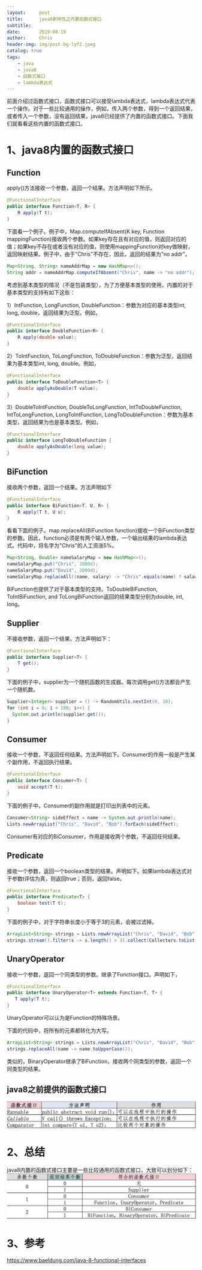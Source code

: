 ```yaml
---
layout:     post
title:      java8新特性之内置函数式接口
subtitle:   
date:       2019-08-19
author:     Chris
header-img: img/post-bg-lyf2.jpeg
catalog: true
tags:
    - java
    - java8
    - 函数式接口
    - lambda表达式
---
```


前面介绍过函数式接口，函数式接口可以接受lambda表达式，lambda表达式代表一个操作。对于一些比较通用的操作，例如，传入两个参数，得到一个返回结果，或者传入一个参数，没有返回结果，java8已经提供了内置的函数式接口。下面我们就看看这些内置的函数式接口。

# 1、java8内置的函数式接口

## Function

apply()方法接收一个参数，返回一个结果。方法声明如下所示。
```java
@FunctionalInterface
public interface Function<T, R> {
    R apply(T t);
}
```

下面看一个例子。例子中，Map.computeIfAbsent(K key, Function mappingFunction)接收两个参数。如果key存在且有对应的值，则返回对应的值；如果key不存在或者没有对应的值，则使用mappingFunction对key做映射，返回映射结果。例子中，由于"Chris"不存在，因此，返回的结果为"no addr"。
```java
Map<String, String> nameAddrMap = new HashMap<>();
String addr = nameAddrMap.computeIfAbsent("Chris", name -> "no addr");
```

考虑到基本类型的情况（不是包装类型），为了方便基本类型的使用，内置的对于基本类型的支持有如下这些：

1）IntFunction, LongFunction, DoubleFunction：参数为对应的基本类型int, long, double，返回结果为泛型。例如，
```java
@FunctionalInterface
public interface DoubleFunction<R> {
    R apply(double value);
}
```

2）ToIntFunction, ToLongFunction, ToDoubleFunction：参数为泛型，返回结果为基本类型int, long, double。例如，
```java
@FunctionalInterface
public interface ToDoubleFunction<T> {
    double applyAsDouble(T value);
}
```

3）DoubleToIntFunction, DoubleToLongFunction, IntToDoubleFunction, IntToLongFunction, LongToIntFunction, LongToDoubleFunction：参数为基本类型，返回结果为也是基本类型。例如，
```java
@FunctionalInterface
public interface LongToDoubleFunction {
    double applyAsDouble(long value);
}
```

## BiFunction

接收两个参数，返回一个结果。方法声明如下
```java
@FunctionalInterface
public interface BiFunction<T, U, R> {
    R apply(T t, U u);
}
```

看看下面的例子。map.replaceAll(BiFunction function)接收一个BiFunction类型的参数。因此，function必须是有两个输入参数，一个输出结果的lambda表达式。代码中，将名字为"Chris"的人工资涨5%。
```java
Map<String, Double> nameSalaryMap = new HashMap<>();
nameSalaryMap.put("Chris", 1000d);
nameSalaryMap.put("David", 2000d);
nameSalaryMap.replaceAll((name, salary) -> "Chris".equals(name) ? salary * 1.05: salary);
```

BiFunction也提供了对于基本类型的支持。ToDoubleBiFunction, ToIntBiFunction, and ToLongBiFunction返回的结果类型分别为double, int, long。

## Supplier

不接收参数，返回一个结果。方法声明如下：
```java
@FunctionalInterface
public interface Supplier<T> {
    T get();
}
```

下面的例子中，supplier为一个随机函数的生成器。每次调用get()方法都会产生一个随机数。
```java
Supplier<Integer> supplier = () -> RandomUtils.nextInt(0, 10);
for (int i = 0; i < 100; i++) {
  System.out.println(supplier.get());
}
```

## Consumer

接收一个参数，不返回任何结果。方法声明如下。Consumer的作用一般是产生某个副作用，不返回执行结果。
```java
@FunctionalInterface
public interface Consumer<T> {
    void accept(T t);
}
```

下面的例子中，Consumer的副作用就是打印出列表中的元素。
```java
Consumer<String> sideEffect = name -> System.out.println(name);
Lists.newArrayList("Chris", "David", "Bob").forEach(sideEffect);
```

Consumer有对应的BiConsumer，作用是接收两个参数，不返回任何结果。

## Predicate

接收一个参数，返回一个boolean类型的结果。声明如下。如果lambda表达式对于参数t评估为真，则返回true；否则，返回false。
```java
@FunctionalInterface
public interface Predicate<T> {
    boolean test(T t);
}
```

下面的例子中，对于字符串长度小于等于3的元素，会被过滤掉。
```java
ArrayList<String> strings = Lists.newArrayList("Chris", "David", "Bob");
strings.stream().filter(s -> s.length() > 3).collect(Collectors.toList());
```

## UnaryOperator

接收一个参数，返回一个同类型的参数。继承了Function接口。声明如下， 
```java
@FunctionalInterface
public interface UnaryOperator<T> extends Function<T, T> {
   T apply(T t);
}
```

UnaryOperator可以认为是Function的特殊场景。

下面的代码中，将所有的元素都转化为大写。
```java
ArrayList<String> strings = Lists.newArrayList("Chris", "David", "Bob");
strings.replaceAll(name -> name.toUpperCase());
```

类似的，BinaryOperator继承了BiFunction，接收两个同类型的参数，返回一个同类型的结果。

## java8之前提供的函数式接口

![](https://github.com/goldbrown/goldbrown.github.io/blob/main/img/article-img/BlogPictureBackup/java8%E6%96%B0%E7%89%B9%E6%80%A7%E4%B9%8B%E5%86%85%E7%BD%AE%E5%87%BD%E6%95%B0%E5%BC%8F%E6%8E%A5%E5%8F%A3_-_Brown%E7%9A%84%E5%8D%9A%E5%AE%A2___BY_Brown/ia_2000000000.jpg?raw=true)

# 2、总结

java8内置的函数式接口主要是一些比较通用的函数式接口，大致可以划分如下：
![](https://github.com/goldbrown/goldbrown.github.io/blob/main/img/article-img/BlogPictureBackup/java8%E6%96%B0%E7%89%B9%E6%80%A7%E4%B9%8B%E5%86%85%E7%BD%AE%E5%87%BD%E6%95%B0%E5%BC%8F%E6%8E%A5%E5%8F%A3_-_Brown%E7%9A%84%E5%8D%9A%E5%AE%A2___BY_Brown/ia_2000000001.jpg?raw=true)

# 3、参考
https://www.baeldung.com/java-8-functional-interfaces